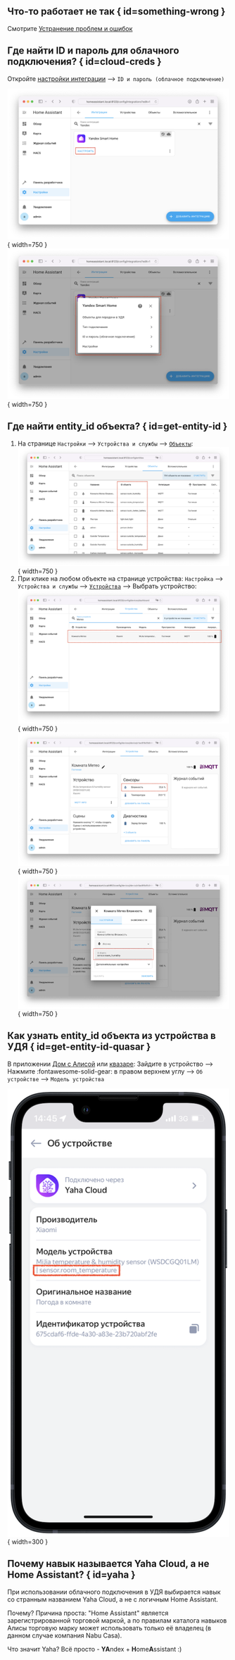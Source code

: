 ## Что-то работает не так { id=something-wrong }
Смотрите [Устранение проблем и ошибок](./troubleshoot/index.md)

## Где найти ID и пароль для облачного подключения? { id=cloud-creds }
Откройте [настройки интеграции](./config/getting-started.md#gui) --> `ID и пароль (облачное подключение)`

![](assets/images/config/gui-1.png){ width=750 }
![](assets/images/config/gui-2.png){ width=750 }

## Где найти entity_id объекта? { id=get-entity-id }
1. На странице `Настройки` --> `Устройства и службы` --> [`Объекты`](https://my.home-assistant.io/redirect/entities/):<br>
    ![](assets/images/faq/entity-id-1.png){ width=750 }
2. При клике на любом объекте на странице устройства: `Настройка` --> `Устройства и службы` --> [`Устройства`](https://my.home-assistant.io/redirect/devices/) --> Выбрать устройство:<br>
    ![](assets/images/faq/entity-id-2.png){ width=750 }
    ![](assets/images/faq/entity-id-3.png){ width=750 }
    ![](assets/images/faq/entity-id-4.png){ width=750 }

## Как узнать entity_id объекта из устройства в УДЯ { id=get-entity-id-quasar }
В приложении [Дом с Алисой](https://mobile.yandex.ru/apps/smarthome) или [квазаре](./quasar.md): 
Зайдите в устройство --> Нажмите :fontawesome-solid-gear: в правом верхнем углу --> `Об устройстве` --> `Модель устройства`

![](assets/images/faq/entity-id-quasar.png){ width=300 }

## Почему навык называется Yaha Cloud, а не Home Assistant? { id=yaha }
При использовании облачного подключения в УДЯ выбирается навык со странным названием Yaha Cloud, а не с логичным Home Assistant.

Почему? Причина проста: "Home Assistant" является зарегистрированной торговой маркой, 
а по правилам каталога навыков Алисы торговую марку может использовать только её владелец (в данном случае компания Nabu Casa).

Что значит Yaha? Всё просто - **YA**ndex + **H**ome**A**ssistant :)
